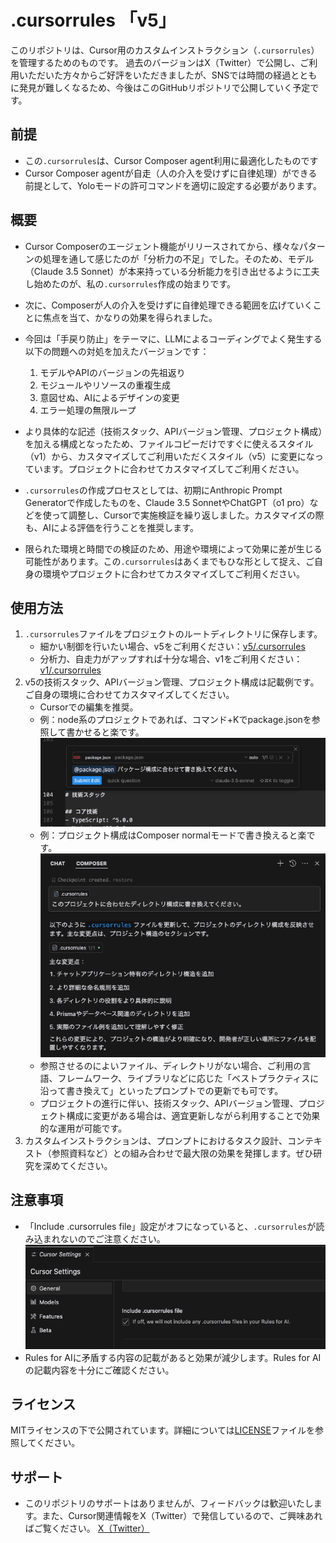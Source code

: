 # .cursorrules 「v5」

このリポジトリは、Cursor用のカスタムインストラクション（`.cursorrules`）を管理するためのものです。
過去のバージョンはX（Twitter）で公開し、ご利用いただいた方々からご好評をいただきましたが、SNSでは時間の経過とともに発見が難しくなるため、今後はこのGitHubリポジトリで公開していく予定です。


## 前提

- この`.cursorrules`は、Cursor Composer agent利用に最適化したものです
- Cursor Composer agentが自走（人の介入を受けずに自律処理）ができる前提として、Yoloモードの許可コマンドを適切に設定する必要があります。

## 概要

- Cursor Composerのエージェント機能がリリースされてから、様々なパターンの処理を通して感じたのが「分析力の不足」でした。そのため、モデル（Claude 3.5 Sonnet）が本来持っている分析能力を引き出せるように工夫し始めたのが、私の`.cursorrules`作成の始まりです。

- 次に、Composerが人の介入を受けずに自律処理できる範囲を広げていくことに焦点を当て、かなりの効果を得られました。

- 今回は「手戻り防止」をテーマに、LLMによるコーディングでよく発生する以下の問題への対処を加えたバージョンです：
  1. モデルやAPIのバージョンの先祖返り
  1. モジュールやリソースの重複生成
  1. 意図せぬ、AIによるデザインの変更
  1. エラー処理の無限ループ

- より具体的な記述（技術スタック、APIバージョン管理、プロジェクト構成）を加える構成となったため、ファイルコピーだけですぐに使えるスタイル（v1）から、カスタマイズしてご利用いただくスタイル（v5）に変更になっています。プロジェクトに合わせてカスタマイズしてご利用ください。

- `.cursorrules`の作成プロセスとしては、初期にAnthropic Prompt Generatorで作成したものを、Claude 3.5 SonnetやChatGPT（o1 pro）などを使って調整し、Cursorで実施検証を繰り返しました。カスタマイズの際も、AIによる評価を行うことを推奨します。

- 限られた環境と時間での検証のため、用途や環境によって効果に差が生じる可能性があります。この`.cursorrules`はあくまでもひな形として捉え、ご自身の環境やプロジェクトに合わせてカスタマイズしてご利用ください。

## 使用方法

1. `.cursorrules`ファイルをプロジェクトのルートディレクトリに保存します。
    - 細かい制御を行いたい場合、v5をご利用ください：[v5/.cursorrules](v5/.cursorrules)
    - 分析力、自走力がアップすれば十分な場合、v1をご利用ください：[v1/.cursorrules](v1/.cursorrules)
1. v5の技術スタック、APIバージョン管理、プロジェクト構成は記載例です。ご自身の環境に合わせてカスタマイズしてください。
    - Cursorでの編集を推奨。
    - 例：node系のプロジェクトであれば、コマンド+Kでpackage.jsonを参照して書かせると楽です。
    ![コマンド+K](images/package_command_k.png)
    - 例：プロジェクト構成はComposer normalモードで書き換えると楽です。
    ![alt text](images/directory_structure_composer.png)
    - 参照させるのによいファイル、ディレクトリがない場合、ご利用の言語、フレームワーク、ライブラリなどに応じた「ベストプラクティスに沿って書き換えて」といったプロンプトでの更新でも可です。
    - プロジェクトの進行に伴い、技術スタック、APIバージョン管理、プロジェクト構成に変更がある場合は、適宜更新しながら利用することで効果的な運用が可能です。
1. カスタムインストラクションは、プロンプトにおけるタスク設計、コンテキスト（参照資料など）との組み合わせで最大限の効果を発揮します。ぜひ研究を深めてください。

## 注意事項

- 「Include .cursorrules file」設定がオフになっていると、`.cursorrules`が読み込まれないのでご注意ください。
![cursorrules設定](images/cursorrules_option.png)
- Rules for AIに矛盾する内容の記載があると効果が減少します。Rules for AIの記載内容を十分にご確認ください。

## ライセンス

MITライセンスの下で公開されています。詳細については[LICENSE](LICENSE)ファイルを参照してください。

## サポート

- このリポジトリのサポートはありませんが、フィードバックは歓迎いたします。また、Cursor関連情報をX（Twitter）で発信しているので、ご興味あればご覧ください。
[X（Twitter）](https://x.com/kinopee_ai)
